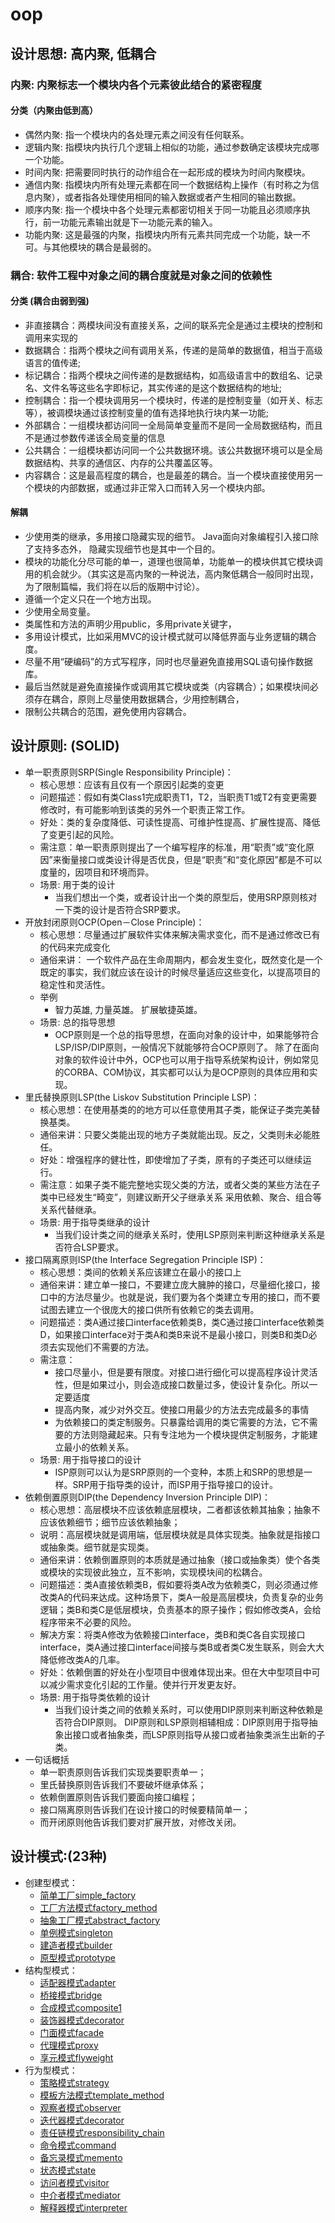 # oop

## 设计思想: 高内聚, 低耦合

### 内聚: 内聚标志一个模块内各个元素彼此结合的紧密程度
#### 分类（内聚由低到高）
- 偶然内聚: 指一个模块内的各处理元素之间没有任何联系。 
- 逻辑内聚: 指模块内执行几个逻辑上相似的功能，通过参数确定该模块完成哪一个功能。 
- 时间内聚: 把需要同时执行的动作组合在一起形成的模块为时间内聚模块。 
- 通信内聚: 指模块内所有处理元素都在同一个数据结构上操作（有时称之为信息内聚），或者指各处理使用相同的输入数据或者产生相同的输出数据。 
- 顺序内聚: 指一个模块中各个处理元素都密切相关于同一功能且必须顺序执行，前一功能元素输出就是下一功能元素的输入。 
- 功能内聚: 这是最强的内聚，指模块内所有元素共同完成一个功能，缺一不可。与其他模块的耦合是最弱的。

### 耦合: 软件工程中对象之间的耦合度就是对象之间的依赖性
#### 分类 (耦合由弱到强)
- 非直接耦合：两模块间没有直接关系，之间的联系完全是通过主模块的控制和调用来实现的 　　 
- 数据耦合：指两个模块之间有调用关系，传递的是简单的数据值，相当于高级语言的值传递;　 
- 标记耦合：指两个模块之间传递的是数据结构，如高级语言中的数组名、记录名、文件名等这些名字即标记，其实传递的是这个数据结构的地址;　　 
- 控制耦合：指一个模块调用另一个模块时，传递的是控制变量（如开关、标志等），被调模块通过该控制变量的值有选择地执行块内某一功能;　 
- 外部耦合：一组模块都访问同一全局简单变量而不是同一全局数据结构，而且不是通过参数传递该全局变量的信息 　　 
- 公共耦合：一组模块都访问同一个公共数据环境。该公共数据环境可以是全局数据结构、共享的通信区、内存的公共覆盖区等。 　　 
- 内容耦合：这是最高程度的耦合，也是最差的耦合。当一个模块直接使用另一个模块的内部数据，或通过非正常入口而转入另一个模块内部。
#### 解耦
- 少使用类的继承，多用接口隐藏实现的细节。 Java面向对象编程引入接口除了支持多态外， 隐藏实现细节也是其中一个目的。
- 模块的功能化分尽可能的单一，道理也很简单，功能单一的模块供其它模块调用的机会就少。（其实这是高内聚的一种说法，高内聚低耦合一般同时出现，为了限制篇幅，我们将在以后的版期中讨论）。
- 遵循一个定义只在一个地方出现。
- 少使用全局变量。
- 类属性和方法的声明少用public，多用private关键字，
- 多用设计模式，比如采用MVC的设计模式就可以降低界面与业务逻辑的耦合度。
- 尽量不用“硬编码”的方式写程序，同时也尽量避免直接用SQL语句操作数据库。
- 最后当然就是避免直接操作或调用其它模块或类（内容耦合）；如果模块间必须存在耦合，原则上尽量使用数据耦合，少用控制耦合， 
- 限制公共耦合的范围，避免使用内容耦合。

## 设计原则: (SOLID)

- 单一职责原则SRP(Single Responsibility Principle)：
    - 核心思想：应该有且仅有一个原因引起类的变更
    - 问题描述：假如有类Class1完成职责T1，T2，当职责T1或T2有变更需要修改时，有可能影响到该类的另外一个职责正常工作。
    - 好处：类的复杂度降低、可读性提高、可维护性提高、扩展性提高、降低了变更引起的风险。
    - 需注意：单一职责原则提出了一个编写程序的标准，用“职责”或“变化原因”来衡量接口或类设计得是否优良，但是“职责”和“变化原因”都是不可以度量的，因项目和环境而异。
    - 场景: 用于类的设计
        - 当我们想出一个类，或者设计出一个类的原型后，使用SRP原则核对一下类的设计是否符合SRP要求。
- 开放封闭原则OCP(Open－Close Principle)： 
    - 核心思想：尽量通过扩展软件实体来解决需求变化，而不是通过修改已有的代码来完成变化
    - 通俗来讲： 一个软件产品在生命周期内，都会发生变化，既然变化是一个既定的事实，我们就应该在设计的时候尽量适应这些变化，以提高项目的稳定性和灵活性。
    - 举例
        - 智力英雄, 力量英雄。 扩展敏捷英雄。
    - 场景: 总的指导思想
        - OCP原则是一个总的指导思想，在面向对象的设计中，如果能够符合LSP/ISP/DIP原则，一般情况下就能够符合OCP原则了。 除了在面向对象的软件设计中外，OCP也可以用于指导系统架构设计，例如常见的CORBA、COM协议，其实都可以认为是OCP原则的具体应用和实现。
- 里氏替换原则LSP(the Liskov Substitution Principle LSP)： 
    - 核心思想：在使用基类的的地方可以任意使用其子类，能保证子类完美替换基类。
    - 通俗来讲：只要父类能出现的地方子类就能出现。反之，父类则未必能胜任。
    - 好处：增强程序的健壮性，即使增加了子类，原有的子类还可以继续运行。
    - 需注意：如果子类不能完整地实现父类的方法，或者父类的某些方法在子类中已经发生“畸变”，则建议断开父子继承关系 采用依赖、聚合、组合等关系代替继承。
    - 场景: 用于指导类继承的设计
        - 当我们设计类之间的继承关系时，使用LSP原则来判断这种继承关系是否符合LSP要求。
- 接口隔离原则ISP(the Interface Segregation Principle ISP)： 
    - 核心思想：类间的依赖关系应该建立在最小的接口上
    - 通俗来讲：建立单一接口，不要建立庞大臃肿的接口，尽量细化接口，接口中的方法尽量少。也就是说，我们要为各个类建立专用的接口，而不要试图去建立一个很庞大的接口供所有依赖它的类去调用。
    - 问题描述：类A通过接口interface依赖类B，类C通过接口interface依赖类D，如果接口interface对于类A和类B来说不是最小接口，则类B和类D必须去实现他们不需要的方法。
    - 需注意：
        - 接口尽量小，但是要有限度。对接口进行细化可以提高程序设计灵活性，但是如果过小，则会造成接口数量过多，使设计复杂化。所以一定要适度
        - 提高内聚，减少对外交互。使接口用最少的方法去完成最多的事情
        - 为依赖接口的类定制服务。只暴露给调用的类它需要的方法，它不需要的方法则隐藏起来。只有专注地为一个模块提供定制服务，才能建立最小的依赖关系。
    - 场景: 用于指导接口的设计
        - ISP原则可以认为是SRP原则的一个变种，本质上和SRP的思想是一样。SRP用于指导类的设计，而ISP用于指导接口的设计。
- 依赖倒置原则DIP(the Dependency Inversion Principle DIP)：
    - 核心思想：高层模块不应该依赖底层模块，二者都该依赖其抽象；抽象不应该依赖细节；细节应该依赖抽象；
    - 说明：高层模块就是调用端，低层模块就是具体实现类。抽象就是指接口或抽象类。细节就是实现类。
    - 通俗来讲：依赖倒置原则的本质就是通过抽象（接口或抽象类）使个各类或模块的实现彼此独立，互不影响，实现模块间的松耦合。
    - 问题描述：类A直接依赖类B，假如要将类A改为依赖类C，则必须通过修改类A的代码来达成。这种场景下，类A一般是高层模块，负责复杂的业务逻辑；类B和类C是低层模块，负责基本的原子操作；假如修改类A，会给程序带来不必要的风险。
    - 解决方案：将类A修改为依赖接口interface，类B和类C各自实现接口interface，类A通过接口interface间接与类B或者类C发生联系，则会大大降低修改类A的几率。
    - 好处：依赖倒置的好处在小型项目中很难体现出来。但在大中型项目中可以减少需求变化引起的工作量。使并行开发更友好。
    - 场景: 用于指导类依赖的设计
        - 当我们设计类之间的依赖关系时，可以使用DIP原则来判断这种依赖是否符合DIP原则。 DIP原则和LSP原则相辅相成：DIP原则用于指导抽象出接口或者抽象类，而LSP原则指导从接口或者抽象类派生出新的子类。
- 一句话概括
    - 单一职责原则告诉我们实现类要职责单一；
    - 里氏替换原则告诉我们不要破坏继承体系；
    - 依赖倒置原则告诉我们要面向接口编程；
    - 接口隔离原则告诉我们在设计接口的时候要精简单一；
    - 而开闭原则他告诉我们要对扩展开放，对修改关闭。
## 设计模式:(23种)

- 创建型模式：
    - [简单工厂simple_factory](src/php_design_patterns/simple_factory/simple_factory.php)
    - [工厂方法模式factory_method](src/php_design_patterns/factory_method/factory_method.php)
    - [抽象工厂模式abstract_factory](src/php_design_patterns/abstract_factory/abstract_factory.php)
    - [单例模式singleton](src/php_design_patterns/singleton/mysql_singleton.php)
    - [建造者模式builder](src/php_design_patterns/builder/builder.php)   
    - [原型模式prototype](src/php_design_patterns/prototype/prototype.php)  
- 结构型模式：
    - [适配器模式adapter](src/php_design_patterns/adapter/adapter.php)
    - [桥接模式bridge](src/php_design_patterns/bridge/bridge.php)
    - [合成模式composite1](src/php_design_patterns/composite/composite.php) 
    - [装饰器模式decorator](src/php_design_patterns/decorator/decorator.php)
    - [门面模式facade](src/php_design_patterns/facade/facade.php)
    - [代理模式proxy](src/php_design_patterns/proxy/proxy.php)
    - [享元模式flyweight](src/php_design_patterns/flyweight/flyweight.php)
- 行为型模式：
    - [策略模式strategy](src/php_design_patterns/strategy/strategy.php)
    - [模板方法模式template_method](src/php_design_patterns/template_method/template_method.php)
    - [观察者模式observer](src/php_design_patterns/observer/observer.php)
    - [迭代器模式decorator](src/php_design_patterns/decorator/decorator.php)
    - [责任链模式responsibility_chain](src/php_design_patterns/responsibility_chain/responsibility_chain.php)
    - [命令模式command](src/php_design_patterns/command/command.php)
    - [备忘录模式memento](src/php_design_patterns/memento/memento.php)
    - [状态模式state](src/php_design_patterns/state/state.php)
    - [访问者模式visitor](src/php_design_patterns/visitor/visitor.php)
    - [中介者模式mediator](src/php_design_patterns/mediator/mediator.php)
    - [解释器模式interpreter](src/php_design_patterns/interpreter/interpreter.php)